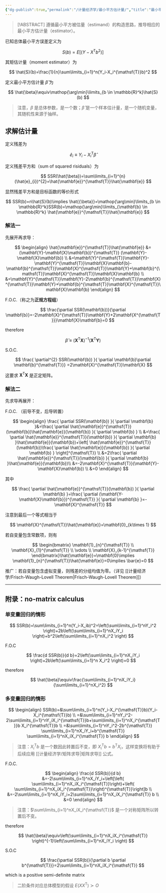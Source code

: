 ```yaml
---
{"dg-publish":true,"permalink":"/计量经济学/最小平方估计量/","title":"最小平方估计量","tags":["线性模型"],"created":"2025-01-06T22:04:35.000+08:00","updated":"2025-09-08T11:58:50.393+08:00"}
---
```



> [!ABSTRACT]
> 遵循最小平方被估量（estimand）的构造思路，推导相应的最小平方估计量（estimator）。

已知总体最小平方误差定义为

$$
S(b)=E[(Y-X^{\mathsf{T}} b^2)]
$$

其矩估计量（moment estimator）为

$$
\hat{S}(b)=\frac{1}{n}\sum\limits_{i=1}^n(Y_i-X_i^{\mathsf{T}}b)^2
$$

定义最小平方估计量 $\hat{\beta}$ 为

$$
\hat{\beta}\equiv\mathop{\arg\min}\limits_{b \in \mathbb{R}^k}\hat{S}(b)
$$

> 注意，$\beta$ 是总体参数，是一个数；$\hat{\beta}$ 是一个样本估计量，是一个随机变量，其随机性来源于抽样。

## 求解估计量

定义残差为

$$
\hat{e}_{i}\equiv Y_{i}-X_{i}^{\mathsf{T}}\hat{\beta}
$$

定义残差平方和（sum of squared risiduals）为

$$
SSR(\hat{\beta})=\sum\limits_{i=1}^{n}(\hat{e}_{i})^{2}=\hat{\mathbf{e}}^{\mathsf{T}}\hat{\mathbf{e}}
$$

显然残差平方和是目标函数的等价形式

$$
SSR(b)=n\hat{S}(b)\implies \hat{{\beta}}=\mathop{\arg\min}\limits_{b \in \mathbb{R}^k}SSR(b)=\mathop{\arg\min}\limits_{\mathbf{b} \in \mathbb{R}^k} \hat{\mathbf{e}}^{\mathsf{T}}\hat{\mathbf{e}}
$$

### 解法一

先展开再求导：

$$
\begin{align}
\hat{\mathbf{e}}^{\mathsf{T}}\hat{\mathbf{e}}
&=(\mathbf{Y}-\mathbf{X}\mathbf{b})^{\mathsf{T}} (\mathbf{Y}-\mathbf{X}\mathbf{b}) \\
&=\mathbf{Y}^{\mathsf{T}}\mathbf{Y}-\mathbf{Y}^{\mathsf{T}}\mathbf{X}\mathbf{b}-\mathbf{b}^{\mathsf{T}}\mathbf{X}^{\mathsf{T}}\mathbf{Y}+\mathbf{b}^{\mathsf{T}}\mathbf{X}^{\mathsf{T}}\mathbf{X}\mathbf{b} \\
&=\mathbf{Y}^{\mathsf{T}}\mathbf{Y}-2\mathbf{b}^{\mathsf{T}}\mathbf{X}^{\mathsf{T}}\mathbf{Y}+\mathbf{b}^{\mathsf{T}}\mathbf{X}^{\mathsf{T}}\mathbf{X}\mathbf{b}
\end{align}
$$

F.O.C.（称之为**正规方程组**）

$$
\frac{\partial SSR(\mathbf{b})}{\partial \mathbf{b}}=-2\mathbf{X}^{\mathsf{T}}\mathbf{Y}+2\mathbf{X^{\mathsf{T}}}\mathbf{X}\mathbf{b}=0
$$

therefore

$$
\hat{\beta}\equiv\left(\mathbf{X}^{\mathsf{T}}\mathbf{X} \right)^{-1}\left(\mathbf{X}^{\mathsf{T}}\mathbf{Y} \right)
$$

S.O.C.

$$
\frac{ \partial^{2} SSR(\mathbf{b}) }{ \partial \mathbf{b}\partial \mathbf{b}^{\mathsf{T}}} =2\mathbf{X}^{\mathsf{T}}\mathbf{X}
$$

这要求 $\mathbf{X}^{\mathsf{T}}\mathbf{X}$ 是正定矩阵。

### 解法二

先求导再展开：

F.O.C. （前导不变，后导转置）

$$
\begin{align}
\frac{ \partial SSR(\mathbf{b}) }{ \partial \mathbf{b} }&=\frac{ \partial \hat{\mathbf{e}}^{\mathsf{T}}(\mathbf{b})\hat{\mathbf{e}}(\mathbf{b}) }{ \partial \mathbf{b} }  \\
&=\frac{ \partial \hat{\mathbf{e}}^{\mathsf{T}}(\mathbf{b}) }{ \partial \mathbf{b} }\hat{\mathbf{e}}(\mathbf{b})+\left[ \hat{\mathbf{e}}^{\mathsf{T}}(\mathbf{b})\frac{ \partial \hat{\mathbf{e}}(\mathbf{b}) }{ \partial \mathbf{b} }  \right]^{\mathsf{T}} \\
&=2\frac{ \partial \hat{\mathbf{e}}^{\mathsf{T}}(\mathbf{b}) }{ \partial \mathbf{b} }\hat{\mathbf{e}}(\mathbf{b})\\
&=-2\mathbf{X}^{\mathsf{T}}(\mathbf{Y}-\mathbf{X}\mathbf{b}) \\
&=0
\end{align}
$$

其中

$$
\frac{ \partial \hat{\mathbf{e}}^{\mathsf{T}}(\mathbf{b}) }{ \partial \mathbf{b} }=\frac{ \partial (\mathbf{Y-\mathbf{X}\mathbf{b}})^{\mathsf{T}} }{ \partial \mathbf{b} }=-\mathbf{X}^{\mathsf{T}}
$$

注意到最后一个等式相当于

$$
\mathbf{X}^{\mathsf{T}}\hat{\mathbf{e}}=\mathbf{0}_{k\times 1}
$$

若自变量包含常数项，则有

$$
\begin{bmatrix}
\mathbf{1}_{n}^{\mathsf{T}} \\
\mathbf{X}_{1}^{\mathsf{T}} \\
\vdots \\
\mathbf{X}_{k-1}^{\mathsf{T}}
\end{bmatrix}\hat{\mathbf{e}}=\mathbf{0}\implies \mathbf{1}_{n}^{\mathsf{T}}\hat{\mathbf{e}}=0\implies \bar{e}=0
$$

推广：若自变量包含虚拟变量，则残差的分组均值为零。（详见 [[计量经济学/Frisch-Waugh-Lovell Theorem\|Frisch-Waugh-Lovell Theorem]]）

---

## 附录：no-matrix calculus

### 单变量回归的情形

$$
SSR(b)=\sum\limits_{i=1}^n(Y_i-X_ib)^2=\left(\sum\limits_{i=1}^nY_i^2 \right)+2b\left(\sum\limits_{i=1}^nX_iY_i \right)+b^2\left(\sum\limits_{i=1}^nX_i^2 \right)
$$

F.O.C

$$
\frac{d SSR(b)}{d b}=2\left(\sum\limits_{i=1}^nX_iY_i \right)+2b\left(\sum\limits_{i=1}^n X_i^2 \right)=0
$$

therefore

$$
\hat{\beta}\equiv\frac{\sum\limits_{i=1}^nX_iY_i}{\sum\limits_{i=1}^nX_i^2}
$$

### 多变量回归的情形

$$
\begin{align}
SSR(b)=&\sum\limits_{i=1}^n(Y_i-X_i^{\mathsf{T}}b)(Y_i-X_i^{\mathsf{T}}b) \\
=&\sum\limits_{i=1}^nY_i^2-2\sum\limits_{i=1}^nY_iX_i^{\mathsf{T}}b+\sum\limits_{i=1}^nX_i^{\mathsf{T}}b X_i^{\mathsf{T}}b \\
=&\sum\limits_{i=1}^nY_i^2-2b^{\mathsf{T}} \sum\limits_{i=1}^nX_iY_i+b^{\mathsf{T}} \sum\limits_{i=1}^nX_iX_i^{\mathsf{T}} b
\end{align}
$$

> 注意：$X_i^{\mathsf{T}}b$ 是一个数因此转置后不变，即 $X_i^{\mathsf{T}} b=b^{\mathsf{T}} X_i$，这样变换将有助于后续应用 [[计量经济学/矩阵求导\|矩阵求导]] 公式。

F.O.C.

$$
\begin{align}
\frac{d SSR(b)}{d b}
&=-2\sum\limits_{i=1}^nX_iY_i+\left[\left( \sum\limits_{i=1}^nX_iX_i^{\mathsf{T}}\right)+\left( \sum\limits_{i=1}^nX_iX_i^{\mathsf{T}}\right)^{\mathsf{T}}\right]b \\
&=-2\sum\limits_{i=1}^nX_iY_i+2\sum\limits_{i=1}^nX_iX_i^{\mathsf{T}} b \\
&=0
\end{align}
$$

> 注意：$\sum\limits_{i=1}^nX_iX_i^{\mathsf{T}}$ 是一个对称矩阵所以转置后不变。

therefore

$$
\hat{\beta}\equiv\left(\sum\limits_{i=1}^nX_iX_i^{\mathsf{T}} \right)^{-1}\left(\sum\limits_{i=1}^nX_iY_i \right)
$$

S.O.C

$$
\frac{\partial SSR(b)}{\partial b \partial b^{\mathsf{T}}}=2\sum\limits_{i=1}^nX_iX_i^{\mathsf{T}}
$$

which is a positive semi-definite matrix

> 二阶条件对应总体模型的假设 $E(XX^{\mathsf{T}})\succ O$
